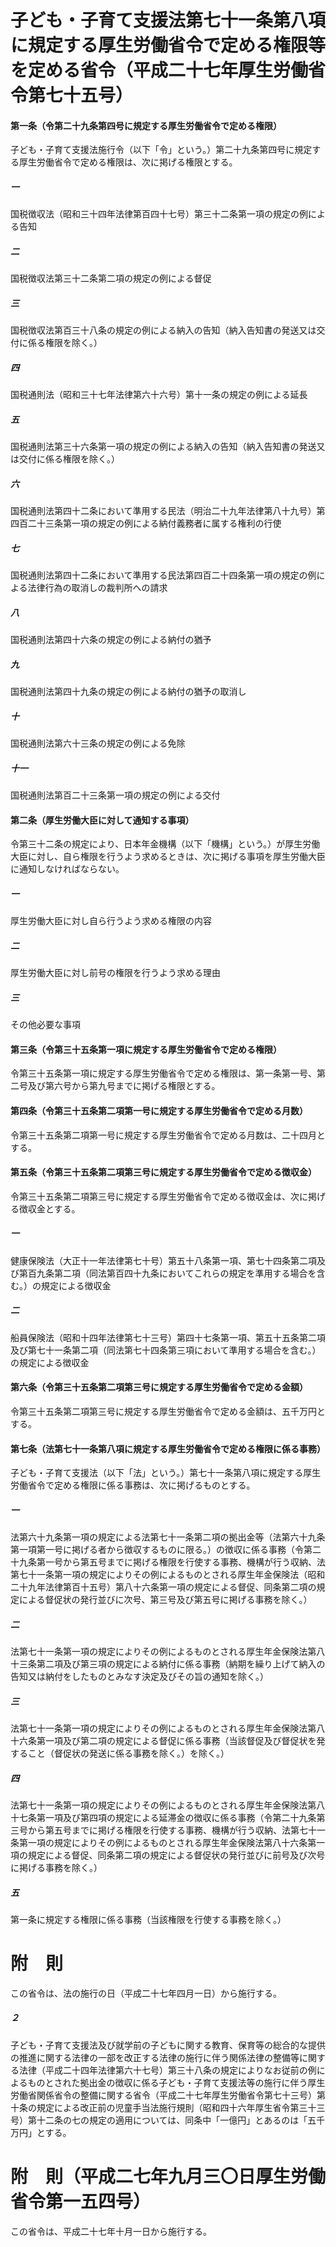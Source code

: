 # 子ども・子育て支援法第七十一条第八項に規定する厚生労働省令で定める権限等を定める省令（平成二十七年厚生労働省令第七十五号）
#### 第一条（令第二十九条第四号に規定する厚生労働省令で定める権限）
子ども・子育て支援法施行令（以下「令」という。）第二十九条第四号に規定する厚生労働省令で定める権限は、次に掲げる権限とする。
##### 一
国税徴収法（昭和三十四年法律第百四十七号）第三十二条第一項の規定の例による告知
##### 二
国税徴収法第三十二条第二項の規定の例による督促
##### 三
国税徴収法第百三十八条の規定の例による納入の告知（納入告知書の発送又は交付に係る権限を除く。）
##### 四
国税通則法（昭和三十七年法律第六十六号）第十一条の規定の例による延長
##### 五
国税通則法第三十六条第一項の規定の例による納入の告知（納入告知書の発送又は交付に係る権限を除く。）
##### 六
国税通則法第四十二条において準用する民法（明治二十九年法律第八十九号）第四百二十三条第一項の規定の例による納付義務者に属する権利の行使
##### 七
国税通則法第四十二条において準用する民法第四百二十四条第一項の規定の例による法律行為の取消しの裁判所への請求
##### 八
国税通則法第四十六条の規定の例による納付の猶予
##### 九
国税通則法第四十九条の規定の例による納付の猶予の取消し
##### 十
国税通則法第六十三条の規定の例による免除
##### 十一
国税通則法第百二十三条第一項の規定の例による交付
#### 第二条（厚生労働大臣に対して通知する事項）
令第三十二条の規定により、日本年金機構（以下「機構」という。）が厚生労働大臣に対し、自ら権限を行うよう求めるときは、次に掲げる事項を厚生労働大臣に通知しなければならない。
##### 一
厚生労働大臣に対し自ら行うよう求める権限の内容
##### 二
厚生労働大臣に対し前号の権限を行うよう求める理由
##### 三
その他必要な事項
#### 第三条（令第三十五条第一項に規定する厚生労働省令で定める権限）
令第三十五条第一項に規定する厚生労働省令で定める権限は、第一条第一号、第二号及び第六号から第九号までに掲げる権限とする。
#### 第四条（令第三十五条第二項第一号に規定する厚生労働省令で定める月数）
令第三十五条第二項第一号に規定する厚生労働省令で定める月数は、二十四月とする。
#### 第五条（令第三十五条第二項第三号に規定する厚生労働省令で定める徴収金）
令第三十五条第二項第三号に規定する厚生労働省令で定める徴収金は、次に掲げる徴収金とする。
##### 一
健康保険法（大正十一年法律第七十号）第五十八条第一項、第七十四条第二項及び第百九条第二項（同法第百四十九条においてこれらの規定を準用する場合を含む。）の規定による徴収金
##### 二
船員保険法（昭和十四年法律第七十三号）第四十七条第一項、第五十五条第二項及び第七十一条第二項（同法第七十四条第三項において準用する場合を含む。）の規定による徴収金
#### 第六条（令第三十五条第二項第三号に規定する厚生労働省令で定める金額）
令第三十五条第二項第三号に規定する厚生労働省令で定める金額は、五千万円とする。
#### 第七条（法第七十一条第八項に規定する厚生労働省令で定める権限に係る事務）
子ども・子育て支援法（以下「法」という。）第七十一条第八項に規定する厚生労働省令で定める権限に係る事務は、次に掲げるものとする。
##### 一
法第六十九条第一項の規定による法第七十一条第二項の拠出金等（法第六十九条第一項第一号に掲げる者から徴収するものに限る。）の徴収に係る事務（令第二十九条第一号から第五号までに掲げる権限を行使する事務、機構が行う収納、法第七十一条第一項の規定によりその例によるものとされる厚生年金保険法（昭和二十九年法律第百十五号）第八十六条第一項の規定による督促、同条第二項の規定による督促状の発行並びに次号、第三号及び第五号に掲げる事務を除く。）
##### 二
法第七十一条第一項の規定によりその例によるものとされる厚生年金保険法第八十三条第二項及び第三項の規定による納付に係る事務（納期を繰り上げて納入の告知又は納付をしたものとみなす決定及びその旨の通知を除く。）
##### 三
法第七十一条第一項の規定によりその例によるものとされる厚生年金保険法第八十六条第一項及び第二項の規定による督促に係る事務（当該督促及び督促状を発すること（督促状の発送に係る事務を除く。）を除く。）
##### 四
法第七十一条第一項の規定によりその例によるものとされる厚生年金保険法第八十七条第一項及び第四項の規定による延滞金の徴収に係る事務（令第二十九条第三号から第五号までに掲げる権限を行使する事務、機構が行う収納、法第七十一条第一項の規定によりその例によるものとされる厚生年金保険法第八十六条第一項の規定による督促、同条第二項の規定による督促状の発行並びに前号及び次号に掲げる事務を除く。）
##### 五
第一条に規定する権限に係る事務（当該権限を行使する事務を除く。）
# 附　則
この省令は、法の施行の日（平成二十七年四月一日）から施行する。
##### ２
子ども・子育て支援法及び就学前の子どもに関する教育、保育等の総合的な提供の推進に関する法律の一部を改正する法律の施行に伴う関係法律の整備等に関する法律（平成二十四年法律第六十七号）第三十八条の規定によりなお従前の例によるものとされた拠出金の徴収に係る子ども・子育て支援法等の施行に伴う厚生労働省関係省令の整備に関する省令（平成二十七年厚生労働省令第七十三号）第十条の規定による改正前の児童手当法施行規則（昭和四十六年厚生省令第三十三号）第十二条の七の規定の適用については、同条中「一億円」とあるのは「五千万円」とする。
# 附　則（平成二七年九月三〇日厚生労働省令第一五四号）
この省令は、平成二十七年十月一日から施行する。
